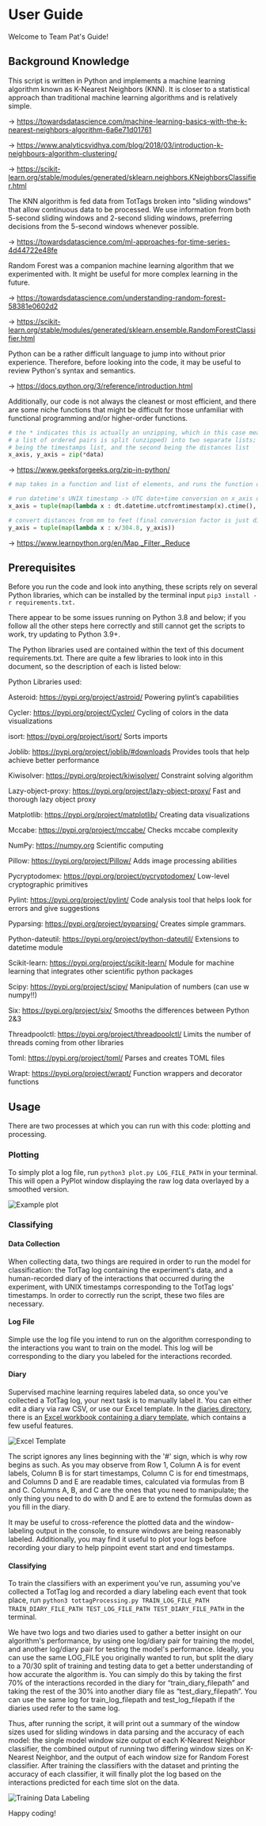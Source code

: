 User Guide
======================

Welcome to Team Pat's Guide!

## Background Knowledge

This script is written in Python and implements a machine learning algorithm known as K-Nearest Neighbors (KNN). It is closer to a statistical approach than traditional machine learning algorithms and is relatively simple.

-> https://towardsdatascience.com/machine-learning-basics-with-the-k-nearest-neighbors-algorithm-6a6e71d01761

-> https://www.analyticsvidhya.com/blog/2018/03/introduction-k-neighbours-algorithm-clustering/

-> https://scikit-learn.org/stable/modules/generated/sklearn.neighbors.KNeighborsClassifier.html

The KNN algorithm is fed data from TotTags broken into "sliding windows" that allow continuous data to be processed. We use information from both 5-second sliding windows and 2-second sliding windows, preferring decisions from the 5-second windows whenever possible.

-> https://towardsdatascience.com/ml-approaches-for-time-series-4d44722e48fe

Random Forest was a companion machine learning algorithm that we experimented with. It might be useful for more complex learning in the future.

-> https://towardsdatascience.com/understanding-random-forest-58381e0602d2

-> https://scikit-learn.org/stable/modules/generated/sklearn.ensemble.RandomForestClassifier.html

Python can be a rather difficult language to jump into without prior experience. Therefore, before looking into the code, it may be useful to review Python's syntax and semantics.

-> https://docs.python.org/3/reference/introduction.html

Additionally, our code is not always the cleanest or most efficient, and there are some niche functions that might be difficult for those unfamiliar with functional programming and/or higher-order functions.

```python
# the * indicates this is actually an unzipping, which in this case means that
# a list of ordered pairs is split (unzipped) into two separate lists; the first
# being the timestamps list, and the second being the distances list
x_axis, y_axis = zip(*data)
```
-> https://www.geeksforgeeks.org/zip-in-python/

```python
# map takes in a function and list of elements, and runs the function on each element

# run datetime's UNIX timestamp -> UTC date+time conversion on x_axis data
x_axis = tuple(map(lambda x : dt.datetime.utcfromtimestamp(x).ctime(), x_axis))

# convert distances from mm to feet (final conversion factor is just dividing by 304.8
y_axis = tuple(map(lambda x : x/304.8, y_axis))
```

-> https://www.learnpython.org/en/Map,_Filter,_Reduce

## Prerequisites 

Before you run the code and look into anything, these scripts rely on several Python libraries, which can be installed by the terminal input `pip3 install -r requirements.txt.`

There appear to be some issues running on Python 3.8 and below; if you follow all the other steps here correctly and still cannot get the scripts to work, try updating to Python 3.9+.

The Python libraries used are contained within the text of this document requirements.txt. There are quite a few libraries to look into in this document, so the description of each is listed below:

Python Libraries used:

Asteroid: https://pypi.org/project/astroid/
Powering pylint’s capabilities

Cycler: https://pypi.org/project/Cycler/
Cycling of colors in the data visualizations

isort: https://pypi.org/project/isort/
Sorts imports

Joblib: https://pypi.org/project/joblib/#downloads
Provides tools that help achieve better performance

Kiwisolver: https://pypi.org/project/kiwisolver/
Constraint solving algorithm

Lazy-object-proxy: https://pypi.org/project/lazy-object-proxy/
Fast and thorough lazy object proxy

Matplotlib: https://pypi.org/project/matplotlib/
Creating data visualizations 

Mccabe: https://pypi.org/project/mccabe/
Checks mccabe complexity 

NumPy: https://numpy.org
Scientific computing

Pillow: https://pypi.org/project/Pillow/
Adds image processing abilities

Pycryptodomex:  https://pypi.org/project/pycryptodomex/
Low-level cryptographic primitives

Pylint: https://pypi.org/project/pylint/
Code analysis tool that helps look for errors and give suggestions

Pyparsing: https://pypi.org/project/pyparsing/
Creates simple grammars.

Python-dateutil: https://pypi.org/project/python-dateutil/
Extensions to datetime module

Scikit-learn: https://pypi.org/project/scikit-learn/
Module for machine learning that integrates other scientific python packages

Scipy: https://pypi.org/project/scipy/
Manipulation of numbers (can use w numpy!!)

Six: https://pypi.org/project/six/
Smooths the differences between Python 2&3

Threadpoolctl: https://pypi.org/project/threadpoolctl/
Limits the number of threads coming from other libraries

Toml: https://pypi.org/project/toml/
Parses and creates TOML files

Wrapt: https://pypi.org/project/wrapt/
Function wrappers and decorator functions

## Usage

There are two processes at which you can run with this code: plotting and processing.

### Plotting

To simply plot a log file, run `python3 plot.py LOG_FILE_PATH` in your terminal. This will open a PyPlot window displaying the raw log data overlayed by a smoothed version. 

![Example plot](https://www.dropbox.com/s/8m98i1jxuozu928/Plot%20Example.png?raw=1)

### Classifying

#### Data Collection

When collecting data, two things are required in order to run the model for classification: the TotTag log containing the experiment's data, and a human-recorded diary of the interactions that occurred during the experiment, with UNIX timestamps corresponding to the TotTag logs' timestamps. In order to correctly run the script, these two files are necessary.

#### Log File

Simple use the log file you intend to run on the algorithm corresponding to the interactions you want to train on the model. This log will be corresponding to the diary you labeled for the interactions recorded.

#### Diary

Supervised machine learning requires labeled data, so once you've collected a TotTag log, your next task is to manually label it. You can either edit a diary via raw CSV, or use our Excel template. In the [diaries directory](diaries/), there is an [Excel workbook containing a diary template](diaries/Template-Diary.xlsx), which contains a few useful features.

![Excel Template](https://www.dropbox.com/s/uua55mvdijc6vd6/Excel%20Template.png?raw=1)

The script ignores any lines beginning with the '#' sign, which is why row begins as such. As you may observe from Row 1, Column A is for event labels, Column B is for start timestamps, Column C is for end timestmaps, and Columns D and E are readable times, calculated via formulas from B and C. Columns A, B, and C are the ones that you need to manipulate; the only thing you need to do with D and E are to extend the formulas down as you fill in the diary.

It may be useful to cross-reference the plotted data and the window-labeling output in the console, to ensure windows are being reasonably labeled. Additionally, you may find it useful to plot your logs before recording your diary to help pinpoint event start and end timestamps.

#### Classifying

To train the classifiers with an experiment you've run, assuming you've collected a TotTag log and recorded a diary labeling each event that took place, run `python3 tottagProcessing.py TRAIN_LOG_FILE_PATH TRAIN_DIARY_FILE_PATH TEST_LOG_FILE_PATH TEST_DIARY_FILE_PATH` in the terminal. 

We have two logs and two diaries used to gather a better insight on our algorithm's performance, by using one log/diary pair for training the model, and another log/diary pair for testing the model's performance. Ideally, you can use the same LOG_FILE you originally wanted to run, but split the diary to a 70/30 split of training and testing data to get a better understanding of how accurate the algorithm is. You can simply do this by taking the first 70% of the interactions recorded in the diary for “train_diary_filepath” and taking the rest of the 30% into another diary file as “test_diary_filepath”. You can use the same log for train_log_filepath and test_log_filepath if the diaries used refer to the same log.

Thus, after running the script, it will print out a summary of the window sizes used for sliding windows in data parsing and the accuracy of each model: the single model window size output of each K-Nearest Neighbor classifier, the combined output of running two differing window sizes on K-Nearest Neighbor, and the output of each window size for Random Forest classifier. After training the classifiers with the dataset and printing the accuracy of each classifier, it will finally plot the log based on the interactions predicted for each time slot on the data.

![Training Data Labeling](https://www.dropbox.com/s/kz5gs6mar8jqcgd/TotTagData.png?raw=1)

Happy coding!
